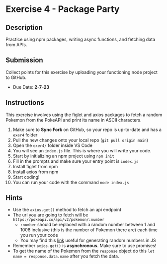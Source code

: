 # Exercise 4 - Package Party

## Description

Practice using npm packages, writing async functions, and fetching data from APIs.

## Submission

Collect points for this exercise by uploading your functioning node project to GitHub.

- Due Date: **2-7-23**

## Instructions

This exercise involves using the figlet and axios packages to fetch a random Pokemon from the PokeAPI and print its name in ASCII characters.

1. Make sure to **Sync Fork** on GitHub, so your repo is up-to-date and has a `exer4` folder
2. Pull the new changes onto your local repo (`git pull origin main`)
3. Open the `exer4/` folder inside VS Code
4. You will see an `index.js` file. This is where you will write your code.
5. Start by initializing an npm project using `npm init`
6. Fill in the prompts and make sure your entry point is `index.js`
7. Install figlet from npm
8. Install axios from npm
9. Start coding!
10. You can run your code with the command `node index.js`

## Hints

- Use the `axios.get()` method to fetch an api endpoint
- The url you are going to fetch will be `https://pokeapi.co/api/v2/pokemon/:number`
  - `:number` should be replaced with a random number between 1 and 1008 inclusive (this is the number of Pokemon there are) each time you run your code
  - You may find this [link](https://developer.mozilla.org/en-US/docs/Web/JavaScript/Reference/Global_Objects/Math/random) useful for generating random numbers in JS
- Remember `axios.get()` is **asynchronous**. Make sure to use promises!
- To get the name of the Pokemon from the `response` object do this `let name = response.data.name` after you fetch the data.
